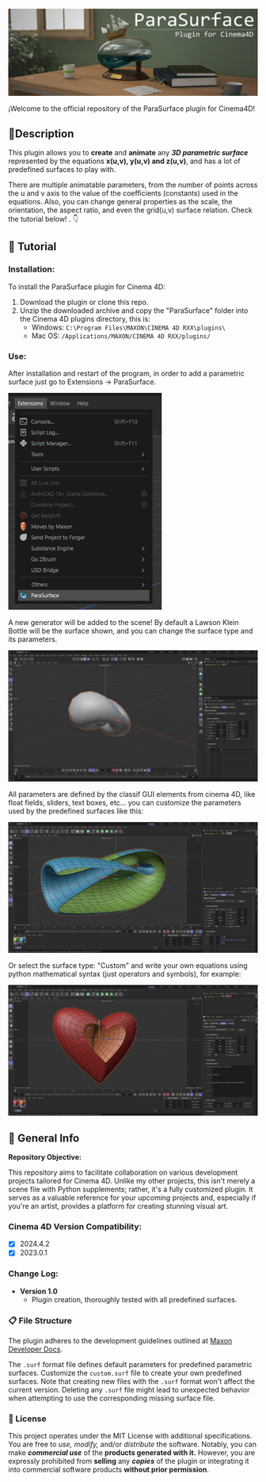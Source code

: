 ![Banner](./images/ParaSurfaceBanner.jpg)


¡Welcome to the official repository of the ParaSurface plugin for Cinema4D!

## :low_brightness:Description
This plugin allows you to **create** and **animate** any ***3D parametric surface*** represented by the equations **x(u,v), y(u,v) and z(u,v)**, and has a lot of predefined surfaces to play with.

There are multiple animatable parameters, from the number of points across the u and v axis to the value of the coefficients (constants) used in the equations. Also, you can change general properties as the scale, the orientation, the aspect ratio, and even the grid(u,v) surface relation. Check the tutorial below! . :point_down:





## :pencil: Tutorial

### Installation:
To install the ParaSurface plugin for Cinema 4D:

1.  Download the plugin or clone this repo.
2.  Unzip the downloaded archive and copy the "ParaSurface" folder into the Cinema 4D plugins directory, this is:
	- Windows:  `C:\Program Files\MAXON\CINEMA 4D RXX\plugins\`
	- Mac OS:  `/Applications/MAXON/CINEMA 4D RXX/plugins/`

### Use:

After installation and restart of the program, in order to add a parametric surface just go to Extensions -> ParaSurface.

![Adding object to scene](./images/AddToScene.jpg)


A new generator will be added to the scene! By default a Lawson Klein Bottle will be the surface shown, and you can change the surface type and its parameters.

![Default object](./images/Default.jpg)


All parameters are defined by the classif GUI elements from cinema 4D, like float fields, sliders, text boxes, etc... you can customize the parameters used by the predefined surfaces like this:

![Default object](./images/ChangeParameters.jpg)

Or select the surface type: "Custom" and write your own equations using python mathematical syntax (just operators and symbols), for example:

![Default object](./images/CustomHeart.jpg)

## :information_desk_person: General Info

**Repository Objective:**

This repository aims to facilitate collaboration on various development projects tailored for Cinema 4D. Unlike my other projects, this isn't merely a scene file with Python supplements; rather, it's a fully customized plugin. It serves as a valuable reference for your upcoming projects and, especially if you're an artist, provides a platform for creating stunning visual art.

### Cinema 4D Version Compatibility:

 - [x] 2024.4.2
 - [x] 2023.0.1

### Change Log:

 - **Version 1.0**
	 - Plugin creation, thoroughly tested with all predefined surfaces.

### :clipboard: File Structure

The plugin adheres to the development guidelines outlined at [Maxon Developer Docs](https://developers.maxon.net/docs/py/2024_2_0/index.html). 

The `.surf` format file defines default parameters for predefined parametric surfaces. Customize the `custom.surf` file to create your own predefined surfaces. Note that creating new files with the `.surf` format won't affect the current version. Deleting any `.surf` file might lead to unexpected behavior when attempting to use the corresponding missing surface file.

### :page_with_curl: License

This project operates under the MIT License with additional specifications. You are free to *use, modify,* and/or *distribute* the software. Notably, you can make ***commercial use*** of the **products generated with it.** However, you are expressly prohibited from **selling** any ***copies*** of the plugin or integrating it into commercial software products **without prior permission**.

